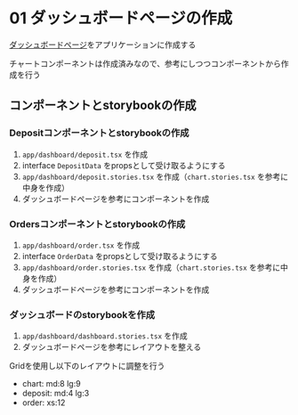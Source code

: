 # 01 ダッシュボードページの作成

[ダッシュボードページ](https://mui.com/material-ui/getting-started/templates/dashboard/)をアプリケーションに作成する

チャートコンポーネントは作成済みなので、参考にしつつコンポーネントから作成を行う

## コンポーネントとstorybookの作成

### Depositコンポーネントとstorybookの作成

1. `app/dashboard/deposit.tsx` を作成
1. interface `DepositData` をpropsとして受け取るようにする
1. `app/dashboard/deposit.stories.tsx` を作成（`chart.stories.tsx` を参考に中身を作成）
1. ダッシュボードページを参考にコンポーネントを作成

### Ordersコンポーネントとstorybookの作成

1. `app/dashboard/order.tsx` を作成
1. interface `OrderData` をpropsとして受け取るようにする
1. `app/dashboard/order.stories.tsx` を作成（`chart.stories.tsx` を参考に中身を作成）
1. ダッシュボードページを参考にコンポーネントを作成

### ダッシュボードのstorybookを作成

1. `app/dashboard/dashboard.stories.tsx` を作成
1. ダッシュボードページを参考にレイアウトを整える

Gridを使用し以下のレイアウトに調整を行う

- chart: md:8 lg:9
- deposit: md:4 lg:3
- order: xs:12
